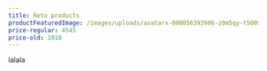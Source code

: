 ```yaml
---
title: Reto products
productFeaturedImage: /images/uploads/avatars-000056393906-z0m5qy-t500x500.jpg
price-regular: 4545
price-old: 1010
---
```

lalala
